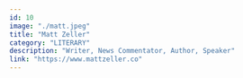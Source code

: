 ```yaml
---
id: 10
image: "./matt.jpeg"
title: "Matt Zeller"
category: "LITERARY"
description: "Writer, News Commentator, Author, Speaker"
link: "https://www.mattzeller.co"
---
```

